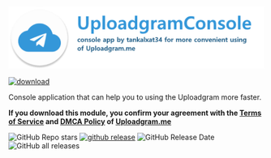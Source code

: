 <img src="https://github.com/tankalxat34/UploadgramConsole/raw/main/logo.png"/>


[![download](https://img.shields.io/badge/-DOWNLOAD%20APP-brightgreen?style=for-the-badge)](https://github.com/tankalxat34/UploadgramConsole/raw/main/dist/UploadgramConsole.exe)


Console application that can help you to using the Uploadgram more faster. 

**If you download this module, you confirm your agreement with the [Terms of Service](https://uploadgram.me/terms.html) and [DMCA Policy](https://uploadgram.me/dmca.html) of [Uploadgram.me](https://uploadgram.me/)**


![GitHub Repo stars](https://img.shields.io/github/stars/tankalxat34/UploadgramConsole?style=social)
[![github release](https://img.shields.io/github/v/release/tankalxat34/UploadgramConsole)](https://github.com/tankalxat34/UploadgramConsole/releases/latest)
![GitHub Release Date](https://img.shields.io/github/release-date/tankalxat34/UploadgramConsole)
![GitHub all releases](https://img.shields.io/github/downloads/tankalxat34/UploadgramConsole/total)
